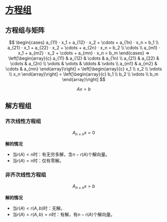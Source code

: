 <link rel='stylesheet' href='../../style/index.css'>
<script src='../../style/index.js'></script>

# [方程组](./index.html)

## 方程组与矩阵

$$
    \begin{cases}
        a_{11} ⋅ x_1 + a_{12} ⋅ x_2 + \cdots + a_{1n} ⋅ x_n = b_1
    \\  a_{21} ⋅ x_1 + a_{22} ⋅ x_2 + \cdots + a_{2n} ⋅ x_n = b_2
    \\ \cdots
    \\  a_{m1} ⋅ x_1 + a_{m2} ⋅ x_2 + \cdots + a_{mn} ⋅ x_n = b_m
    \end{cases}
    ⇒
    \left[\begin{array}{c}
        a_{11} & a_{12} & \cdots & a_{1n}
    \\  a_{21} & a_{22} & \cdots & a_{2n}
    \\  \vdots & \vdots & \ddots & \vdots
    \\  a_{m1} & a_{m2} & \cdots & a_{mn}
    \end{array}\right]
    ×
    \left[\begin{array}{c} x_1 \\ x_2 \\ \vdots  \\ x_n \end{array}\right]
    =
    \left[\begin{array}{c} b_1 \\ b_2 \\ \vdots \\ b_m \end{array}\right]
$$

$$Ax=b$$

## 解方程组

### 齐次线性方程组

$$A_{n×n}x=0$$

**解的情况**

- 当$r(A)<n$时：有无穷多解，含$n-r(A)$个解向量。
- 当$r(A)=n$时：仅有零解。

### 非齐次线性方程组

$$A_{n×n}x=b$$

**解的情况**

- 当$r(A)<r(A,b)$时：无解。
- 当$r(A)=r(A,b)=n$时：有解，有$n-r(A)$个解向量。
